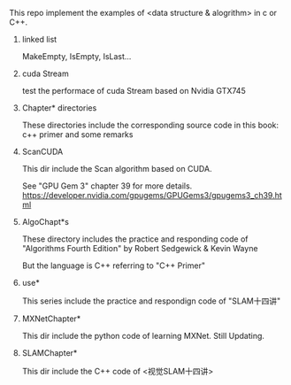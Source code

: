 This repo implement the examples of <data structure & alogrithm> in c or C++.

1. linked list

	MakeEmpty, IsEmpty, IsLast...

2. cuda Stream 

	test the performace of cuda Stream based on Nvidia GTX745

3. Chapter* directories
	
	These directories include the corresponding source code in this book: c++ primer and some remarks

4. ScanCUDA

	This dir include the Scan algorithm based on CUDA. 

	See "GPU Gem 3" chapter 39 for more details. https://developer.nvidia.com/gpugems/GPUGems3/gpugems3_ch39.html


5. AlgoChapt*s

	These directory includes the practice and responding code of "Algorithms Fourth Edition" by Robert Sedgewick & Kevin Wayne

	But the language is C++ referring to "C++ Primer"

6. use*
	
	This series include the practice and respondign code of "SLAM十四讲"

7. MXNetChapter*

	This dir include the python code of learning MXNet. Still Updating.

8. SLAMChapter*

	This dir include the C++ code of <视觉SLAM十四讲>
